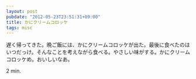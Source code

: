 ```yaml
---
layout: post
pubdate: "2012-05-23T23:51:31+09:00"
title: かにクリームコロッケ
tags: misc
---
```

遅く帰ってきた。晩ご飯には、かにクリームコロッケが出た。最後に食べたのはいつだっけ。そんなことを考えながら食べる。やさしい味がする。かにクリームコロッケめ。おいしいなあ。

2 min.
